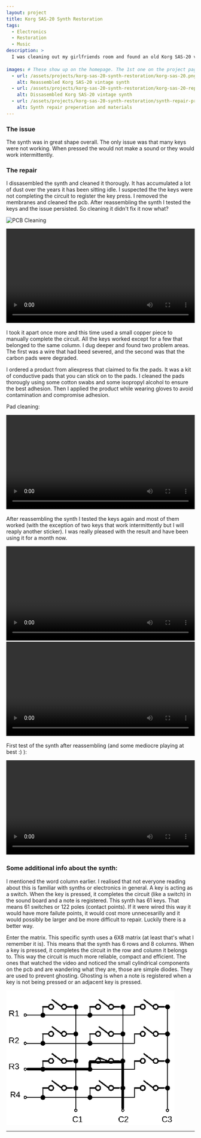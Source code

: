 ```yaml
---
layout: project
title: Korg SAS-20 Synth Restoration
tags:
  - Electronics
  - Restoration
  - Music
description: >
  I was cleaning out my girlfriends room and found an old Korg SAS-20 vintage synth. It belonged to her father. It had great sentimental value to him as it was a gift from an ex relationship he had. He wanted to restore it and learn to play but he never got around to it. He was a very busy and I was looking up to him. He was a genius. He used to have a company and design and build cellphones for rich bussinessmen before mobile phones were a thing in Greece. Enough about the backstory though, lets get to the project.

images: # These show up on the homepage. The 1st one on the project page.
  - url: /assets/projects/korg-sas-20-synth-restoration/korg-sas-20.png
    alt: Reassembled Korg SAS-20 vintage synth
  - url: /assets/projects/korg-sas-20-synth-restoration/korg-sas-20-repair-dissasembled-test.png
    alt: Dissasembled Korg SAS-20 vintage synth
  - url: /assets/projects/korg-sas-20-synth-restoration/synth-repair-preperation.jpg
    alt: Synth repair preperation and materials
---
```


### The issue

The synth was in great shape overall. The only issue was that many keys were not working. When pressed the would not make a sound or they would work intermittently.

### The repair

I dissasembled the synth and cleaned it thorougly. It has accumulated a lot of dust over the years it has been sitting idle. I suspected the the keys were not completing the circuit to register the key press. I removed the membranes and cleaned the pcb. After reassembling the synth I tested the keys and the issue persisted. So cleaning it didn't fix it now what?

![PCB Cleaning]()

<video width="100%" height="auto" controls playsinline>
  <source src="/assets/projects/korg-sas-20-synth-restoration/synth-pcb-cleaning.mp4" type="video/mp4">
Your browser does not support video playback.
</video>

I took it apart once more and this time used a small copper piece to manually complete the circuit. All the keys worked except for a few that belonged to the same column. I dug deeper and found two problem areas. The first was a wire that had beed severed, and the second was that the carbon pads were degraded.

I ordered a product from aliexpress that claimed to fix the pads. It was a kit of conductive pads that you can stick on to the pads. I cleaned the pads thorougly using some cotton swabs and some isopropyl alcohol to ensure the best adhesion. Then I applied the product while wearing gloves to avoid contamination and compromise adhesion.

<!-- ![Repair Preparation](/assets/projects/korg-sas-20-synth-restoration/repair-preparation.jpg) -->

Pad cleaning:

<video width="100%" height="auto" controls playsinline>
  <source src="/assets/projects/korg-sas-20-synth-restoration/synth-pad-cleaning.mp4" type="video/mp4">
Your browser does not support video playback.
</video>

After reassembling the synth I tested the keys again and most of them worked (with the exception of two keys that work intermittently but I will reaply another sticker). I was really pleased with the result and have been using it for a month now.

<video width="100%" height="auto" controls playsinline>
  <source src="/assets/projects/korg-sas-20-synth-restoration/synth-pad-replacement.mp4" type="video/mp4">
Your browser does not support video playback.
</video>

<video width="100%" height="auto" controls playsinline>
  <source src="/assets/projects/korg-sas-20-synth-restoration/synth-initial-test.mp4" type="video/mp4">
Your browser does not support video playback.
</video>

First test of the synth after reassembling (and some mediocre playing at best :) ):

<video width="100%" height="auto" controls playsinline>
  <source src="/assets/projects/korg-sas-20-synth-restoration/synth-reasembly-test.mp4" type="video/mp4">
Your browser does not support video playback.
</video>

### Some additional info about the synth:

I mentioned the word column earlier. I realised that not everyone reading about this is familiar with synths or electronics in general. A key is acting as a switch. When the key is pressed, it completes the circuit (like a switch) in the sound board and a note is registered. This synth has 61 keys. That means 61 switches or 122 poles (contact points). If it were wired this way it would have more failute points, it would cost more unnecesarilly and it would possibly be larger and be more difficult to repair. Luckily there is a better way.

Enter the matrix. This specific synth uses a 6X8 matrix (at least that's what I remember it is). This means that the synth has 6 rows and 8 columns. When a key is pressed, it completes the circuit in the row and column it belongs to. This way the circuit is much more reliable, compact and efficient. The ones that watched the video and noticed the small cylindrical components on the pcb and are wandering what they are, those are simple diodes. They are used to prevent ghosting. Ghosting is when a note is registered when a key is not being pressed or an adjacent key is pressed.

![Here is a simple schematic diagram of a generic matrix I found online](/assets/projects/korg-sas-20-synth-restoration/working-with-matrix-keypad-Fig2.webp)

---
